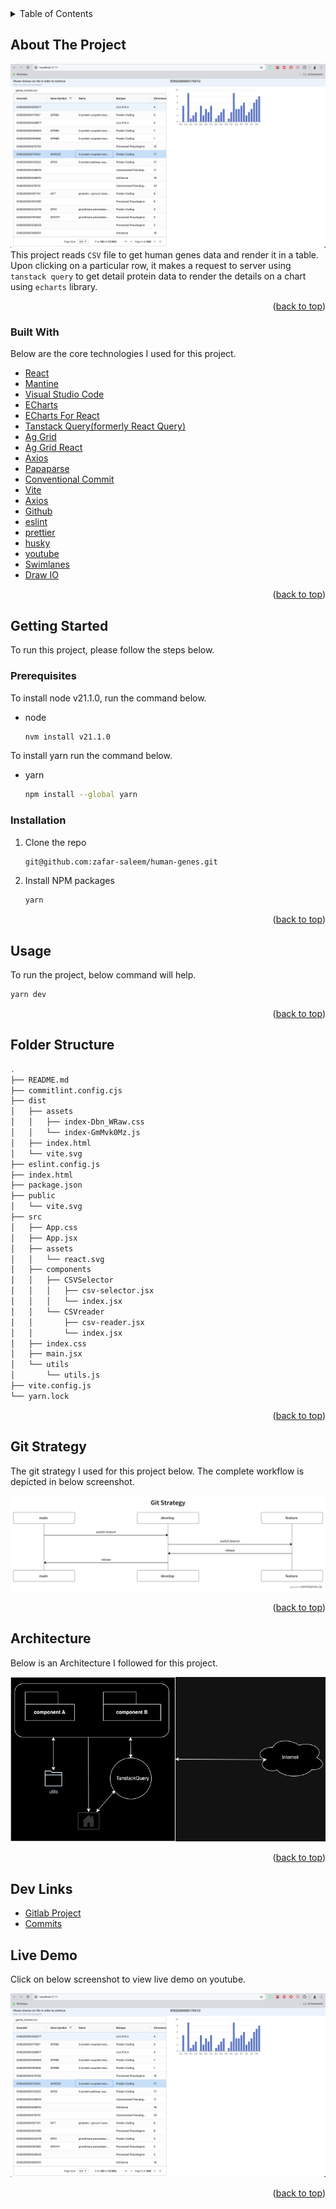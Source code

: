 <!-- TABLE OF CONTENTS -->
<details>
  <summary>Table of Contents</summary>
  <ol>
    <li>
      <a href="#about-the-project">About The Project</a>
      <ul>
        <li><a href="#built-with">Built With</a></li>
      </ul>
    </li>
    <li>
      <a href="#getting-started">Getting Started</a>
      <ul>
        <li><a href="#prerequisites">Prerequisites</a></li>
        <li><a href="#installation">Installation</a></li>
      </ul>
    </li>
    <li><a href="#usage">Usage</a></li>
    <li><a href="#folder-structure">Folder Structure</a></li>
    <li><a href="#git-strategy">Git Strategy</a></li>
    <li><a href="#architecture">Architecture</a></li>
    <li><a href="#dev-links">Dev Links</a></li>
    <li><a href="#live-demo">Live Demo</a></li>
  </ol>
</details>



<!-- ABOUT THE PROJECT -->
## About The Project

![Product Name Screen Shot](screenshots/screenshot.png)
This project reads `CSV` file to get human genes data and render it in a table. Upon clicking on a particular row, it makes a request to server using `tanstack query` to get detail protein data to render the details on a chart using `echarts` library.

<p align="right">(<a href="#readme-top">back to top</a>)</p>



### Built With

Below are the core technologies I used for this project.

* [React](https://reactjs.org/)
* [Mantine](https://mantine.dev/)
* [Visual Studio Code](https://code.visualstudio.com/)
* [ECharts](https://echarts.apache.org/en/index.html)
* [ECharts For React](https://www.npmjs.com/package/echarts-for-react)
* [Tanstack Query(formerly React Query)](https://tanstack.com/)
* [Ag Grid](https://www.ag-grid.com/)
* [Ag Grid React](https://www.npmjs.com/package/ag-grid-react)
* [Axios](https://axios-http.com/)
* [Papaparse](https://www.papaparse.com/)
* [Conventional Commit](https://www.conventionalcommits.org/en/v1.0.0/)
* [Vite](https://vitejs.dev/)
* [Axios](https://axios-http.com/)
* [Github](https://github.com/)
* [eslint](https://eslint.org/)
* [prettier](https://prettier.io/)
* [husky](https://typicode.github.io/husky/)
* [youtube](https://youtube.com)
* [Swimlanes](https://swimlanes.io)
* [Draw IO](https://draw.io/)


<p align="right">(<a href="#readme-top">back to top</a>)</p>

<!-- GETTING STARTED -->
## Getting Started

To run this project, please follow the steps below.

### Prerequisites

To install node v21.1.0, run the command below.

* node
  ```sh
  nvm install v21.1.0
  ```

To install yarn run the command below.
* yarn
  ```sh
  npm install --global yarn
  ```

### Installation

1. Clone the repo
   ```sh
   git@github.com:zafar-saleem/human-genes.git
   ```
2. Install NPM packages
   ```sh
   yarn
   ```

<p align="right">(<a href="#readme-top">back to top</a>)</p>

<!-- USAGE EXAMPLES -->
## Usage

To run the project, below command will help.

  ```sh
  yarn dev
  ```

<p align="right">(<a href="#readme-top">back to top</a>)</p>



<!-- FOLDER STRUCTURE -->
## Folder Structure

  ```bash
  .
├── README.md
├── commitlint.config.cjs
├── dist
│   ├── assets
│   │   ├── index-Dbn_WRaw.css
│   │   └── index-GmMvk0Mz.js
│   ├── index.html
│   └── vite.svg
├── eslint.config.js
├── index.html
├── package.json
├── public
│   └── vite.svg
├── src
│   ├── App.css
│   ├── App.jsx
│   ├── assets
│   │   └── react.svg
│   ├── components
│   │   ├── CSVSelector
│   │   │   ├── csv-selector.jsx
│   │   │   └── index.jsx
│   │   └── CSVreader
│   │       ├── csv-reader.jsx
│   │       └── index.jsx
│   ├── index.css
│   ├── main.jsx
│   └── utils
│       └── utils.js
├── vite.config.js
└── yarn.lock
  ```

<p align="right">(<a href="#readme-top">back to top</a>)</p>

<!-- GIT STRATEGY -->
## Git Strategy

The git strategy I used for this project below. The complete workflow is depicted in below screenshot.

![Screenshot](screenshots/git-strategy.png)

<p align="right">(<a href="#readme-top">back to top</a>)</p>

<!-- ARCHITECTURE -->
## Architecture

Below is an Architecture I followed for this project.

![Screenshot](screenshots/architecture.jpg)

<p align="right">(<a href="#readme-top">back to top</a>)</p>

<!-- DEV LINKS -->
## Dev Links

* [Gitlab Project](https://github.com/zafar-saleem/human-genes)
* [Commits](https://github.com/zafar-saleem/human-genes/commits/develop/)

<!-- LIVE DEMO -->
## Live Demo

Click on below screenshot to view live demo on youtube.

[![Product Name Screen Shot](screenshots/screenshot.png)](https://youtu.be/HNWBTaeCZcI)


<p align="right">(<a href="#readme-top">back to top</a>)</p>

